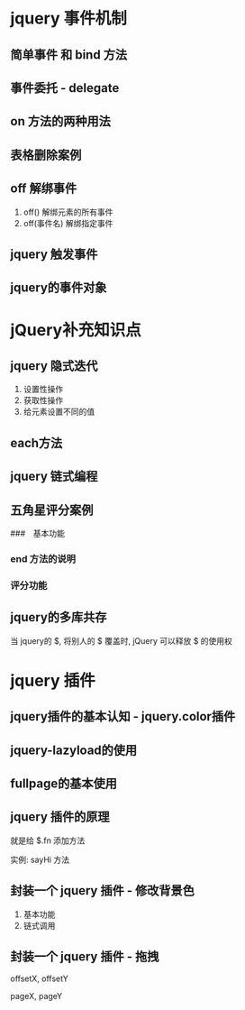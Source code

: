 # jquery 事件机制

## 简单事件 和 bind 方法





## 事件委托 - delegate





## on 方法的两种用法





## 表格删除案例





## off 解绑事件

1. off() 解绑元素的所有事件
2. off(事件名)  解绑指定事件





## jquery 触发事件







## jquery的事件对象







# jQuery补充知识点

## jquery 隐式迭代 

1. 设置性操作
2. 获取性操作
3. 给元素设置不同的值



## each方法







## jquery 链式编程







## 五角星评分案例

###　基本功能





### end 方法的说明





### 评分功能





## jquery的多库共存

当 jquery的 \$, 将别人的 ​\$ 覆盖时,  jQuery 可以释放 \$ 的使用权





# jquery 插件

## jquery插件的基本认知 - jquery.color插件







## jquery-lazyload的使用







## fullpage的基本使用







## jquery 插件的原理

就是给 \$.fn 添加方法

实例: sayHi 方法





## 封装一个 jquery 插件 - 修改背景色

1. 基本功能
2. 链式调用





## 封装一个 jquery 插件 - 拖拽

offsetX,  offsetY

pageX,  pageY



